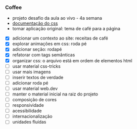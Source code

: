 ### Coffee

- projeto desafio da aula ao vivo - 4a semana
- [documentação do css](https://developer.mozilla.org/en-US/docs/Web/CSS) 
- tornar aplicação original: tema de café para a página
- [x] adicionar um contexto ao site: receitas de café
- [x] explorar animações em css: roda pé
- [x] adicionar seção: rodapé
- [x] refatorar com tags semânticas
- [x] organizar css: o arquivo está em ordem de elementos html
- [ ] usar material css-tricks
- [ ] usar mais imagens
- [ ] inserir textos de verdade
- [ ] adicionar roda pé
- [ ] usar material web.dev
- [ ] manter o material inicial na raiz do projeto
- [ ] composição de cores
- [ ] responsividade
- [ ] acessibilidade
- [ ] internacionalização
- [ ] unidades fluídas
